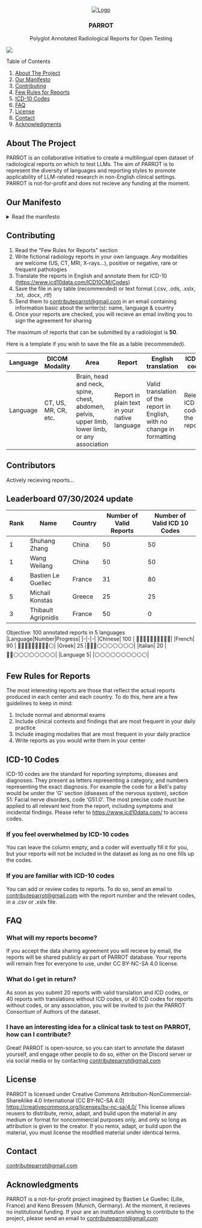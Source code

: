 
<br />
<div align="center">
  <a href="https://github.com/PARROT-reports/PARROT-v0">
    <img src="images/parrot.svg" alt="Logo">
  </a>

<h3 align="center">PARROT</h3>

  <p align="center">
    Polyglot Annotated Radiological Reports for Open Testing
  </p>
</div>

[![](https://dcbadge.limes.pink/api/server/https://discord.gg/zqduyZ3G)](https://discord.gg/zqduyZ3G)

<!-- TABLE OF CONTENTS -->
  <summary>Table of Contents</summary>
  <ol>
    <li><a href="#about-the-project">About The Project</a></li>
    <li><a href="#our-manifesto">Our Manifesto</a></li>
    <li><a href="#contributing">Contributing</a></li>
    <li><a href="#few-rules-for-reports">Few Rules for Reports</a></li>
    <li><a href="#icd-10-codes">ICD-10 Codes</a></li>
    <li><a href="#faq">FAQ</a></li>
    <li><a href="#license">License</a></li>
    <li><a href="#contact">Contact</a></li>
    <li><a href="#acknowledgments">Acknowledgments</a></li>
  </ol>



<!-- ABOUT THE PROJECT -->
## About The Project

PARROT is an collaborative initiative to create a multilingual open dataset of radiological reports on which to test LLMs. 
The aim of PARROT is to represent the diversity of languages and reporting styles to promote applicability of LLM-related research in non-English clinical settings. 
PARROT is not-for-profit and does not recieve any funding at the moment.

<!-- MANIFESTO -->
## Our Manifesto
<details>
<summary>Read the manifesto</summary>  

  ### Context  
Large language models (LLMs) have shown promising capabilities for structuring, simplifying and correcting radiological reports (1–3). However, the lack of open datasets in languages other than English restricts research to using data that cannot be shared to comply with privacy policies (4). This shortcoming makes the external validation of those emerging technologies challenging, hindering their diffusion and application in non-English speaking countries (5). A multilingual, open archive of radiological reports annotated by experts could circumvent this issue, by allowing researchers to test models on clinically pertinent tasks in various languages. Here, we present the Polyglot Annotated Radiological Reports for Open Testing (PARROT) project, intended to enhance the representation of the diversity of radiological reports across centers and languages, offering researchers a different perspective for testing LLMs on medical data.

PARROT is intended as a collaborative dataset:  
Facilitating the access to realistic medical texts for the community  
Addressing the representation of non-English medical data for testing LLMs  
Assessing the ability of LLMs to generalize across diverse languages in clinical tasks
    
### 1. Why an open multilingual dataset?

Limitations of the MIMIC dataset: The exclusively English datasets on which LLMs are currently tested in radiology, such as the mono-centric MIMIC, do not capture the diversity of radiological reports across centers and languages, and thus may hinder the applicability of those results in non-English speaking countries (6). Models are already trained on the MIMIC database, raising the issue of training and testing the LLMs ability on the same dataset (7). 
Lack of multilingual alternatives: Because of the private nature of radiological reports, there exists currently no available dataset of radiological reports beyond English. An alternative could be to translate the reports from the MIMIC database in other language, but they would fail to convey the true diversity of pathologies, examinations and reporting styles across countries.
Rising need for diversity in benchmarks: The development of open-source lightweight models alleviates the financial barrier to accessing this technology, but makes the importance of diverse corpora on which to test them even more dire (8).
Need for benchmarking LLMs on clinically pertinent tasks: Datasets are often crawled from websites and left un-annotated, hindering the complexity and diversity of tasks on which to test models. As a consequence, LLMs are currently benchmarked on tasks that do not represent their actual usefulness in clinical settings (7).

### 2. What is PARROT?

PARROT is an annotated open dataset of fictional reports written by radiologists in their native language. To circumvent privacy issues, the reports are completely fictional and as such can be shared without limitation. Because they are written by experts in their native language, they are expected to capture authentically the diversity of reporting styles and cultural specificity. The reports are annotated for five different tasks (translation, structuration, measurement extraction, correction of errors, ICD-10 code assignment), and centralized in an open archive. PARROT is intended as a test dataset for LLMs, and should not be used for training.

### 3. How to participate?

Radiologists from diverse languages, backgrounds and seniority can create fictional reports for exam modalities of their choice. The reports should be written as .txt, .rtf or .docx files. The authors must to translate the reports to English and complete the .csv with annotations. No background in informatics, AI or LLM is needed. Students are encouraged to participate if they had some experience with radiology, e.g. through an internship. 

### 4. Potential challenges

Engagement: reaching out to a variety of radiologists will be a critical challenge for PARROT in order to achieve a critical mass of reports in various languages. As such, participants are welcomed to invite colleagues to join the initiative.
Scalability and maintenance: if PARROT is a success, the amount of time required to curate the database will become critical. As such, for step 2 of the project, financial support from institutions could become important, and tasks such as verifying reports, annotating them, and creating new tasks, could be crowd-sourced. At this stage of the project, we will actively seek for funding opportunities by national or international institutions (e.g., European Union, national research foundations) or industry partners. 
Broadening the scope: multilingual medical databases are rare and radiology reports do not encompass the entirety of contexts in which a LLM can be assessed in medicine. As such, physicians from other specialties will be welcomed to join the initiative in step 2 of the project.


1. 	Adams LC, Truhn D, Busch F, et al. Leveraging GPT-4 for Post Hoc Transformation of Free-Text Radiology Reports into Structured Reporting: A Multilingual Feasibility Study. Radiology. 2023;230725. doi: 10.1148/radiol.230725.
2. 	Amin KS, Davis MA, Doshi R, Haims AH, Khosla P, Forman HP. Accuracy of ChatGPT, Google Bard, and Microsoft Bing for Simplifying                     Radiology Reports. Radiology. Radiological Society of North America; 2023;309(2):e232561. doi: 10.1148/radiol.232561.
3. 	Gertz RJ, Dratsch T, Bunck AC, et al. Potential of GPT-4 for Detecting Errors in Radiology Reports:                     Implications for Reporting Accuracy. Radiology. Radiological Society of North America; 2024;311(1):e232714. doi: 10.1148/radiol.232714.
4. 	Bressem KK, Papaioannou J-M, Grundmann P, et al. medBERT.de: A comprehensive German BERT model for the medical domain. Expert Systems with Applications. 2024;237:121598. doi: 10.1016/j.eswa.2023.121598.
5. 	Chang Y, Wang X, Wang J, et al. A Survey on Evaluation of Large Language Models. arXiv; 2023. http://arxiv.org/abs/2307.03109. Accessed May 4, 2024.
6. 	Yang Z, Mitra A, Kwon S, Yu H. ClinicalMamba: A Generative Clinical Language Model on Longitudinal Clinical Notes. arXiv; 2024. doi: 10.48550/arXiv.2403.05795.
7. 	Wornow M, Xu Y, Thapa R, et al. The shaky foundations of large language models and foundation models for electronic health records. npj Digit Med. Nature Publishing Group; 2023;6(1):1–10. doi: 10.1038/s41746-023-00879-8.
8. 	Making LLMs even more accessible with bitsandbytes, 4-bit quantization and QLoRA. . https://huggingface.co/blog/4bit-transformers-bitsandbytes. Accessed May 4, 2024.
</details>

<!-- CONTRIBUTING -->
## Contributing

1) Read the "Few Rules for Reports" section
2) Write fictional radiology reports in your own language. Any modalities are welcome (US, CT, MRI, X-rays...), positive or negative, rare or frequent pathologies 
3) Translate the reports in English and annotate them for ICD-10 (https://www.icd10data.com/ICD10CM/Codes)
4) Save the file in any table (recommended) or text format (.csv, .ods, .xslx, .txt, .docx, .rtf)
5) Send them to contributeparrot@gmail.com in an email containing information basic about the writer(s): name, language & country
6) Once your reports are checked, you will recieve an email inviting you to sign the agreement for sharing

The maximum of reports that can be submitted by a radiologist is **50**.   

Here is a template if you wish to save the file as a table (recommended).

| Language                            | DICOM Modality     | Area | Report                              | English translation   | ICD-10 codes   |
|-----------|-----------------------|-------------------------|---------------------------------------|----------|----------|
| Language | CT, US, MR, CR, etc.  | Brain, head and neck, spine, chest, abdomen, pelvis, upper limb, lower limb, or any association | Report in plain text in your native language         | Valid translation of the report in English, with no change in formatting | Relevant ICD-10 codes in the report|

<!-- CONTRIBUTORS -->
## Contributors

Actively recieving reports...

## Leaderboard 07/30/2024 update

| Rank | Name          | Country       | Number of Valid Reports |Number of Valid ICD 10 Codes |
|------|---------------|---------------|-------------------------|-|
| 1    | Shuhang Zhang | China            | 50                    | 50|
| 1    | Wang Weilang | China            | 50                    | 50|
| 4    | Bastien Le Guellec     | France            | 31                      |80|
| 5    | Michail Konstas    | Greece        | 25                      |25|
| 3    | Thibault Agripnidis | France            | 50                    | 0|


Objective: 100 annotated reports in 5 languages
|Language|Number|Progress|
|-|-|-|
|Chinese| 100 | 🔵🔵🔵🔵🔵🔵🔵🔵🔵🔵|
|French| 90 | 🔵🔵🔵🔵🔵🔵🔵🔵🔵⚪️|
|Greek| 25 |🔵🔵🔵⚪️⚪️⚪️⚪️⚪️⚪️⚪️|
|Italian| 20 |🔵🔵⚪️⚪️⚪️⚪️⚪️⚪️⚪️⚪️|
|Language 5| |⚪️⚪️⚪️⚪️⚪️⚪️⚪️⚪️⚪️⚪️|

<!-- FEW RULES FOR REPORTS -->
## Few Rules for Reports

The most interesting reports are those that reflect the actual reports produced in each center and each country. To do this, here are a few guidelines to keep in mind:
1) Include normal and abnormal exams
2) Include clinical contexts and findings that are most frequent in your daily practice
3) Include imaging modaities that are most frequent in your daily practice
4) Write reports as you would write them in your center

<!-- ICD-10 CODES -->
## ICD-10 Codes

ICD-10 codes are the standard for reporting symptoms, diseases and diagnoses. They present as letters representing a category, and numbers representing the exact diagnosis. For example the code for a Bell's palsy would be under the 'G' section (diseases of the nervous system), section 51: Facial nerve disorders, code 'G51.0'. The most precise code must be applied to all relevant text from the report, including symptoms and incidental findings. Please refer to https://www.icd10data.com/ to access codes.

### If you feel overwhelmed by ICD-10 codes
You can leave the column empty, and a coder will eventually fill it for you, but your reports will not be included in the dataset as long as no one fills up the codes.

### If you are familiar with ICD-10 codes
You can add or review codes to reports. To do so, send an email to contributeparrot@gmail.com with the report number and the relevant codes, in a .csv or .xslx file.

<!-- FAQ -->
## FAQ

### What will my reports become?

If you accept the data sharing agreement you will recieve by email, the reports will be shared publicly as part of PARROT database. Your reports will remain free for everyone to use, under CC BY-NC-SA 4.0 license.

### What do I get in return?

As soon as you submit 20 reports with valid translation and ICD codes, or 40 reports with translations without ICD codes, or 40 ICD codes for reports without codes, or any association, you will be invited to join the PARROT Consortium of Authors of the dataset.

### I have an interesting idea for a clinical task to test on PARROT, how can I contribute?

Great! PARROT is open-source, so you can start to annotate the dataset yourself, and engage other people to do so, either on the Discord server or via social media or by contacting contributeparrot@gmail.com

<!-- LICENSE -->
## License

PARROT is licensed under Creative Commons Attribution-NonCommercial-ShareAlike 4.0 International (CC BY-NC-SA 4.0) https://creativecommons.org/licenses/by-nc-sa/4.0/ 
This license allows reusers to distribute, remix, adapt, and build upon the material in any medium or format for noncommercial purposes only, and only so long as attribution is given to the creator. If you remix, adapt, or build upon the material, you must license the modified material under identical terms.

<!-- CONTACT -->
## Contact

contributeparrot@gmail.com

<!-- ACKNOWLEDGMENTS -->
## Acknowledgments
PARROT is a not-for-profit project imagined by Bastien Le Guellec (Lille, France) and Keno Bressem (Munich, Germany).
At the moment, it recieves no institutional funding. 
If your are an institution wishing to contribute to the project, please send an email to contributeparrot@gmail.com
